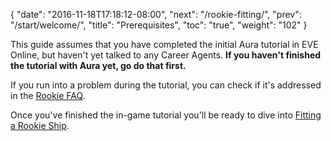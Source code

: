 {
  "date": "2016-11-18T17:18:12-08:00",
  "next": "/rookie-fitting/",
  "prev": "/start/welcome/",
  "title": "Prerequisites",
  "toc": "true",
  "weight": "102"
}

This guide assumes that you have completed the initial Aura tutorial in EVE Online, but haven't yet talked to any Career Agents.
**If you haven't finished the tutorial with Aura yet, go do that first.**

If you run into a problem during the tutorial, you can check if it's addressed in the [Rookie FAQ](/reference/rookie-faq).

Once you've finished the in-game tutorial you'll be ready to dive into [Fitting a Rookie Ship](/rookie-fitting/).
